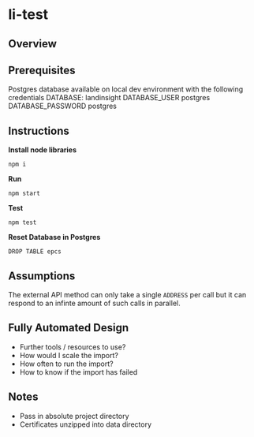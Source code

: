# li-test

Overview
---

Prerequisites
---
Postgres database available on local dev environment with the following credentials
DATABASE: landinsight
DATABASE_USER postgres
DATABASE_PASSWORD postgres

Instructions
---
**Install node libraries**
```
npm i
```

**Run**
```
npm start
```

**Test**
```
npm test
```

**Reset Database in Postgres**
```
DROP TABLE epcs
```

Assumptions
---
The external API method can only take a single `ADDRESS` per call but it can respond to an infinte amount of such calls in parallel.

Fully Automated Design
---

- Further tools / resources to use?
- How would I scale the import?
- How often to run the import?
- How to know if the import has failed

Notes
---

- Pass in absolute project directory
- Certificates unzipped into data directory